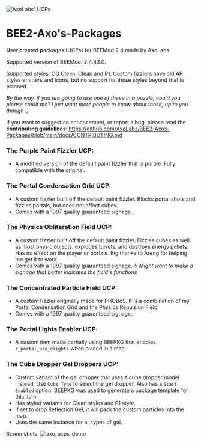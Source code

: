 ![AxoLabs' UCPs](https://user-images.githubusercontent.com/125143965/220545356-dc6fc292-efe7-4334-b8f5-97226796dd05.png)
# BEE2-Axo's-Packages
**U**ser **c**reated **p**ackages (UCPs) for BEEMod 2.4 made by AxoLabs.

Supported version of BEEMod: 2.4.43.0.

Supported styles: OG Clean, Clean and P1. Custom fizzlers have old AP styles emitters and icons, but no support for those styles beyond that is planned.

*By the way, if you are going to use one of these in a puzzle, could you please credit me? I just want more people to know about these, up to you though :)*

If you want to suggest an enhancement, or report a bug, please read the **contributing guidelines**: https://github.com/AxoLabs/BEE2-Axos-Packages/blob/main/docs/CONTRIBUTING.md

### The Purple Paint Fizzler UCP: 
- A modified version of the default paint fizzler that is purple. Fully compatible with the original.

### The Portal Condensation Grid UCP: 
- A custom fizzler built off the default paint fizzler. Blocks portal shots and fizzles portals, but does not affect cubes. 
- Comes with a 1997 quality guaranteed signage.

### The Physics Obliteration Field UCP: 
- A custom fizzler built off the default paint fizzler. Fizzles cubes as well as most physic objects, explodes turrets, and destroys energy pellets. Has no effect on the player or portals. Big thanks to Areng for helping me get it to work. 
- Comes with a 1997 quality guaranteed signage. _// Might want to make a signage that better indicates the field's functions_

### The Concentrated Particle Field UCP:
- A custom fizzler originally made for PHOBoS. It is a combination of my Portal Condensation Grid and the Physics Repulsion Field.
- Comes with a 1997 quality guaranteed signage.

### The Portal Lights Enabler UCP:
- A custom item made partially using BEEPKG that enables `r_portal_use_dlights` when placed in a map.

### The Cube Dropper Gel Droppers UCP:
- Custom variant of the gel dropper that uses a cube dropper model instead. Use `Cube Type` to select the gel dropper. Also has a `Start Enabled` option. BEEPKG was used to generate a package template for this item.
- Has styled variants for Clean styles and P1 style.
- If set to drop Reflection Gel, it will pack the custom particles into the map.
- Uses the same instance for all types of gel.

Screenshots:
![axo_ucps_demo](https://user-images.githubusercontent.com/125143965/221344062-7c74d8ed-becd-4f1d-919b-2a6ee4093d7a.png)
